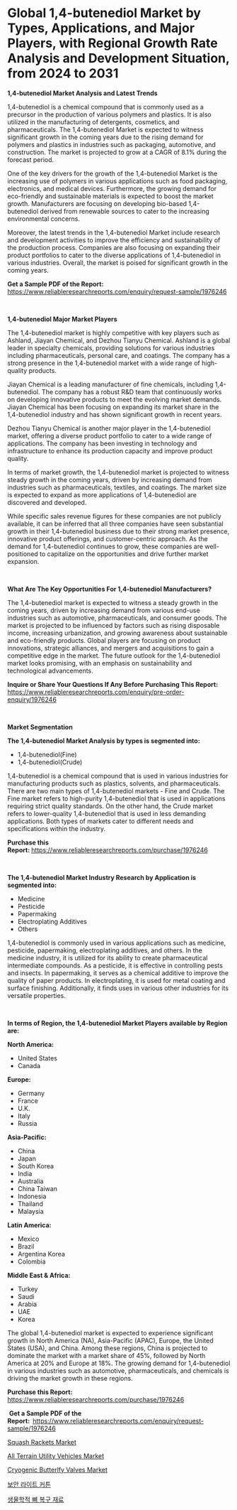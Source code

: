 <p><h1>Global 1,4-butenediol Market by Types, Applications, and Major Players, with Regional Growth Rate Analysis and Development Situation, from 2024 to 2031</h1></p><p><strong>1,4-butenediol Market Analysis and Latest Trends</strong></p>
<p><p>1,4-butenediol is a chemical compound that is commonly used as a precursor in the production of various polymers and plastics. It is also utilized in the manufacturing of detergents, cosmetics, and pharmaceuticals. The 1,4-butenediol Market is expected to witness significant growth in the coming years due to the rising demand for polymers and plastics in industries such as packaging, automotive, and construction. The market is projected to grow at a CAGR of 8.1% during the forecast period.</p><p>One of the key drivers for the growth of the 1,4-butenediol Market is the increasing use of polymers in various applications such as food packaging, electronics, and medical devices. Furthermore, the growing demand for eco-friendly and sustainable materials is expected to boost the market growth. Manufacturers are focusing on developing bio-based 1,4-butenediol derived from renewable sources to cater to the increasing environmental concerns.</p><p>Moreover, the latest trends in the 1,4-butenediol Market include research and development activities to improve the efficiency and sustainability of the production process. Companies are also focusing on expanding their product portfolios to cater to the diverse applications of 1,4-butenediol in various industries. Overall, the market is poised for significant growth in the coming years.</p></p>
<p><strong>Get a Sample PDF of the Report:&nbsp;</strong> <a href="https://www.reliableresearchreports.com/enquiry/request-sample/1976246">https://www.reliableresearchreports.com/enquiry/request-sample/1976246</a></p>
<p>&nbsp;</p>
<p><strong>1,4-butenediol Major Market Players</strong></p>
<p><p>The 1,4-butenediol market is highly competitive with key players such as Ashland, Jiayan Chemical, and Dezhou Tianyu Chemical. Ashland is a global leader in specialty chemicals, providing solutions for various industries including pharmaceuticals, personal care, and coatings. The company has a strong presence in the 1,4-butenediol market with a wide range of high-quality products.</p><p>Jiayan Chemical is a leading manufacturer of fine chemicals, including 1,4-butenediol. The company has a robust R&D team that continuously works on developing innovative products to meet the evolving market demands. Jiayan Chemical has been focusing on expanding its market share in the 1,4-butenediol industry and has shown significant growth in recent years.</p><p>Dezhou Tianyu Chemical is another major player in the 1,4-butenediol market, offering a diverse product portfolio to cater to a wide range of applications. The company has been investing in technology and infrastructure to enhance its production capacity and improve product quality.</p><p>In terms of market growth, the 1,4-butenediol market is projected to witness steady growth in the coming years, driven by increasing demand from industries such as pharmaceuticals, textiles, and coatings. The market size is expected to expand as more applications of 1,4-butenediol are discovered and developed.</p><p>While specific sales revenue figures for these companies are not publicly available, it can be inferred that all three companies have seen substantial growth in their 1,4-butenediol business due to their strong market presence, innovative product offerings, and customer-centric approach. As the demand for 1,4-butenediol continues to grow, these companies are well-positioned to capitalize on the opportunities and drive further market expansion.</p></p>
<p>&nbsp;</p>
<p><strong>What Are The Key Opportunities For 1,4-butenediol Manufacturers?</strong></p>
<p><p>The 1,4-butenediol market is expected to witness a steady growth in the coming years, driven by increasing demand from various end-use industries such as automotive, pharmaceuticals, and consumer goods. The market is projected to be influenced by factors such as rising disposable income, increasing urbanization, and growing awareness about sustainable and eco-friendly products. Global players are focusing on product innovations, strategic alliances, and mergers and acquisitions to gain a competitive edge in the market. The future outlook for the 1,4-butenediol market looks promising, with an emphasis on sustainability and technological advancements.</p></p>
<p><strong>Inquire or Share Your Questions If Any Before Purchasing This Report:</strong> <a href="https://www.reliableresearchreports.com/enquiry/pre-order-enquiry/1976246">https://www.reliableresearchreports.com/enquiry/pre-order-enquiry/1976246</a></p>
<p>&nbsp;</p>
<p><strong>Market Segmentation</strong></p>
<p><strong>The 1,4-butenediol Market Analysis by types is segmented into:</strong></p>
<p><ul><li>1,4-butenediol(Fine)</li><li>1,4-butenediol(Crude)</li></ul></p>
<p><p>1,4-butenediol is a chemical compound that is used in various industries for manufacturing products such as plastics, solvents, and pharmaceuticals. There are two main types of 1,4-butenediol markets - Fine and Crude. The Fine market refers to high-purity 1,4-butenediol that is used in applications requiring strict quality standards. On the other hand, the Crude market refers to lower-quality 1,4-butenediol that is used in less demanding applications. Both types of markets cater to different needs and specifications within the industry.</p></p>
<p><strong>Purchase this Report:&nbsp;</strong><a href="https://www.reliableresearchreports.com/purchase/1976246">https://www.reliableresearchreports.com/purchase/1976246</a></p>
<p>&nbsp;</p>
<p><strong>The 1,4-butenediol Market Industry Research by Application is segmented into:</strong></p>
<p><ul><li>Medicine</li><li>Pesticide</li><li>Papermaking</li><li>Electroplating Additives</li><li>Others</li></ul></p>
<p><p>1,4-butenediol is commonly used in various applications such as medicine, pesticide, papermaking, electroplating additives, and others. In the medicine industry, it is utilized for its ability to create pharmaceutical intermediate compounds. As a pesticide, it is effective in controlling pests and insects. In papermaking, it serves as a chemical additive to improve the quality of paper products. In electroplating, it is used for metal coating and surface finishing. Additionally, it finds uses in various other industries for its versatile properties.</p></p>
<p>&nbsp;</p>
<p><strong>In terms of Region, the 1,4-butenediol Market Players available by Region are:</strong></p>
<p>
    <p> <strong> North America: </strong>
        <ul>
            <li>United States</li>
            <li>Canada</li>
        </ul>
        </p> 
    <p> <strong> Europe: </strong>
        <ul>
            <li>Germany</li>
            <li>France</li>
            <li>U.K.</li>
            <li>Italy</li>
            <li>Russia</li>
        </ul>
        </p> 
    <p> <strong> Asia-Pacific: </strong>
        <ul>
            <li>China</li>
            <li>Japan</li>
            <li>South Korea</li>
            <li>India</li>
            <li>Australia</li>
            <li>China Taiwan</li>
            <li>Indonesia</li>
            <li>Thailand</li>
            <li>Malaysia</li>
        </ul>
        </p> 
    <p> <strong> Latin America: </strong>
        <ul>
            <li>Mexico</li>
            <li>Brazil</li>
            <li>Argentina Korea</li>
            <li>Colombia</li>
        </ul>
        </p> 
    <p> <strong> Middle East & Africa: </strong>
        <ul>
            <li>Turkey</li>
            <li>Saudi</li>
            <li>Arabia</li>
            <li>UAE</li>
            <li>Korea</li>
        </ul>
    </p>
    </p>
<p><p>The global 1,4-butenediol market is expected to experience significant growth in North America (NA), Asia-Pacific (APAC), Europe, the United States (USA), and China. Among these regions, China is projected to dominate the market with a market share of 45%, followed by North America at 20% and Europe at 18%. The growing demand for 1,4-butenediol in various industries such as automotive, pharmaceuticals, and chemicals is driving the market growth in these regions.</p></p>
<p><strong>Purchase this Report: </strong><a href="https://www.reliableresearchreports.com/purchase/1976246">https://www.reliableresearchreports.com/purchase/1976246</a></p>
<p>&nbsp;<strong>Get a Sample PDF of the Report:&nbsp;&nbsp;</strong><a href="https://www.reliableresearchreports.com/enquiry/request-sample/1976246">https://www.reliableresearchreports.com/enquiry/request-sample/1976246</a></p>
<p><strong></strong></p>
<p><p><a href="https://view.publitas.com/reportprime-1/squash-rackets-market-research-report-provides-critical-insights-that-can-help-shape-business-development-and-investment-strategies/">Squash Rackets Market</a></p><p><a href="https://github.com/mahnoor2003/Market-Research-Report-List-3/blob/main/all-terrain-utility-vehicles-market.md">All Terrain Utility Vehicles Market</a></p><p><a href="https://issuu.com/reportprime-2/docs/cryogenic-butterlfy-valves-market-size-2030.pptx">Cryogenic Butterlfy Valves Market</a></p><p><a href="https://medium.com/@nicholasgarcia1914/%EB%B3%B4%EC%95%88-%EC%A0%84%EB%93%B1-%EC%BB%A4%ED%8A%BC-%EC%8B%9C%EC%9E%A5-%EC%A0%84%EB%A7%9D-%EC%82%B0%EC%97%85-%EA%B0%9C%EC%9A%94-%EB%B0%8F-%EC%98%88%EC%B8%A1-2024-2031-3bcdd66ff78a">보안 라이트 커튼</a></p><p><a href="https://medium.com/@nedkammnacaw/%EC%83%9D%EB%AC%BC%ED%95%99%EC%A0%81-%EA%B3%A8-%EC%9E%AC%EC%83%9D-%EB%AC%BC%EC%A7%88-%EC%8B%9C%EC%9E%A5%EC%9D%80-%EC%8B%9C%EC%9E%A5-%EC%A0%90%EC%9C%A0%EC%9C%A8-%EA%B7%9C%EB%AA%A8-%EB%B0%8F-2031%EB%85%84%EA%B9%8C%EC%A7%80-%EC%98%88%EC%83%81%EB%90%9C-%EC%98%88%EC%B8%A1%EC%97%90-%EC%B4%88%EC%A0%90%EC%9D%84-%EB%A7%9E%EC%B6%A5%EB%8B%88%EB%8B%A4-000bc681161a">생물학적 뼈 복구 재료</a></p></p>